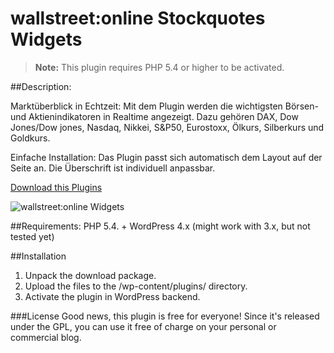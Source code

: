 # wallstreet:online Stockquotes Widgets

> **Note:** This plugin requires PHP 5.4 or higher to be activated.

##Description:

Marktüberblick in Echtzeit: Mit dem Plugin werden die wichtigsten Börsen- und Aktienindikatoren in Realtime angezeigt. Dazu gehören DAX, Dow Jones/Dow jones, Nasdaq, Nikkei, S&P50, Eurostoxx, Ölkurs, Silberkurs und Goldkurs.

Einfache Installation: Das Plugin passt sich automatisch dem Layout auf der Seite an. Die Überschrift ist individuell anpassbar.

[Download this Plugins](https://github.com/derpixler/wallstreetonline-stockquotes-wordpress-widget/archive/2.0.zip)

![wallstreet:online Widgets](https://cloud.githubusercontent.com/assets/809219/17864931/69914cea-68a0-11e6-9832-96469887870f.png)

##Requirements:
PHP 5.4. +
WordPress 4.x (might work with 3.x, but not tested yet)

##Installation
1. Unpack the download package.
2. Upload the files to the /wp-content/plugins/ directory.
3. Activate the plugin in WordPress backend.

###License
Good news, this plugin is free for everyone! Since it's released under the GPL, you can use it free of charge on your personal or commercial blog.
